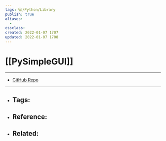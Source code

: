 ```yaml
---
tags: 💻️/Python/Library
publish: true
aliases:
  - 
cssclass: 
created: 2022-01-07 1707
updated: 2022-01-07 1708
---
```


# [[PySimpleGUI]]

---

- [GitHub Repo](https://github.com/PySimpleGUI/PySimpleGUI)

---

- Tags: 
	- 
- Reference:
	- 
- Related:
	- 
